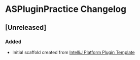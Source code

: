 <!-- Keep a Changelog guide -> https://keepachangelog.com -->

# ASPluginPractice Changelog

## [Unreleased]
### Added
- Initial scaffold created from [IntelliJ Platform Plugin Template](https://github.com/JetBrains/intellij-platform-plugin-template)
